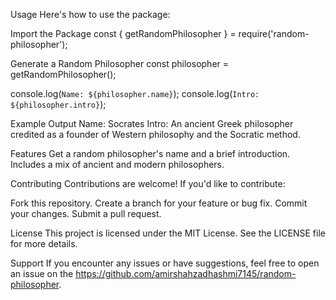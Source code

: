 Usage
Here's how to use the package:


Import the Package
const { getRandomPhilosopher } = require('random-philosopher');


Generate a Random Philosopher
const philosopher = getRandomPhilosopher();

console.log(`Name: ${philosopher.name}`);
console.log(`Intro: ${philosopher.intro}`);


Example Output
Name: Socrates
Intro: An ancient Greek philosopher credited as a founder of Western philosophy and the Socratic method.


Features
Get a random philosopher's name and a brief introduction.
Includes a mix of ancient and modern philosophers.


Contributing
Contributions are welcome! If you'd like to contribute:


Fork this repository.
Create a branch for your feature or bug fix.
Commit your changes.
Submit a pull request.


License
This project is licensed under the MIT License. See the LICENSE file for more details.


Support
If you encounter any issues or have suggestions, feel free to open an issue on the https://github.com/amirshahzadhashmi7145/random-philosopher.



